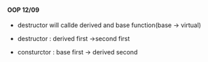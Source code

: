 ####  OOP 12/09

- destructor will callde derived and base function(base -> virtual)

- destructor : derived first ->second first
- consturctor : base first -> derived second
